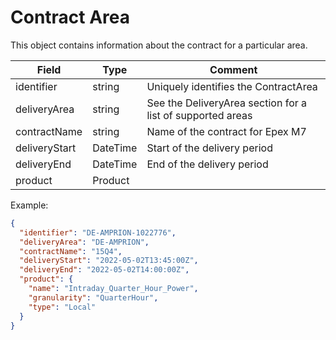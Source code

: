 ﻿# Contract Area

This object contains information about the contract for a particular area.

| Field | Type | Comment                                                    |
| --- | --- |------------------------------------------------------------|
| identifier | string | Uniquely identifies the ContractArea                       |
| deliveryArea | string | See the DeliveryArea section for a list of supported areas |
| contractName | string | Name of the contract for Epex M7                           |
| deliveryStart | DateTime | Start of the delivery period                               |
| deliveryEnd | DateTime | End of the delivery period                                 |
| product | Product | |

Example:
```json
{
  "identifier": "DE-AMPRION-1022776",
  "deliveryArea": "DE-AMPRION",
  "contractName": "15Q4",
  "deliveryStart": "2022-05-02T13:45:00Z",
  "deliveryEnd": "2022-05-02T14:00:00Z",
  "product": {
    "name": "Intraday_Quarter_Hour_Power",
    "granularity": "QuarterHour",
    "type": "Local"
  }
}
```
